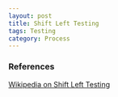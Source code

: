 ```yaml
---
layout: post
title: Shift Left Testing
tags: Testing
category: Process
---
```



### References

[Wikipedia on Shift Left Testing](https://en.wikipedia.org/wiki/Shift_left_testing)  
